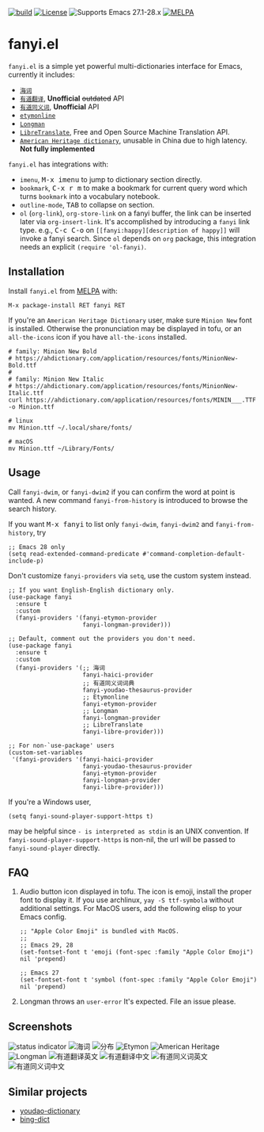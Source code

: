 [![build](https://github.com/condy0919/fanyi.el/actions/workflows/build.yml/badge.svg)](https://github.com/condy0919/fanyi.el/actions/workflows/build.yml)
[![License](http://img.shields.io/:license-gpl3-blue.svg)](LICENSE)
![Supports Emacs 27.1-28.x](https://img.shields.io/badge/Supports-Emacs_27.1_--_28.x-blueviolet.svg?style=flat-square&logo=GNU%20Emacs&logoColor=white)
[![MELPA](https://melpa.org/packages/fanyi-badge.svg)](https://melpa.org/#/fanyi)

# fanyi.el

`fanyi.el` is a simple yet powerful multi-dictionaries interface for Emacs, currently it includes:

- [`海词`](https://dict.cn/)
- [`有道翻译`](https://fanyi.youdao.com/translate?doctype=json&type=), **Unofficial** ~~outdated~~ API
- [`有道同义词`](https://dict.youdao.com/suggest?q=accumulate&doctype=json), **Unofficial** API
- [`etymonline`](https://www.etymonline.com/)
- [`Longman`](https://www.ldoceonline.com/)
- [`LibreTranslate`](https://libretranslate.com/), Free and Open Source Machine Translation API.
- [`American Heritage dictionary`](https://ahdictionary.com/), unusable in China due to high latency. **Not fully implemented**

`fanyi.el` has integrations with:

- `imenu`, <kbd>M-x imenu</kbd> to jump to dictionary section directly.
- `bookmark`, <kbd>C-x r m</kbd> to make a bookmark for current query word which turns `bookmark` into a vocabulary notebook.
- `outline-mode`, <kbd>TAB</kbd> to collapse on section.
- `ol` (`org-link`), `org-store-link` on a fanyi buffer, the link can be inserted later via `org-insert-link`. It's accomplished by introducing a `fanyi` link type.
  e.g., <kbd>C-c C-o</kbd> on `[[fanyi:happy][description of happy]]` will invoke a fanyi search.
  Since `ol` depends on `org` package, this integration needs an explicit `(require 'ol-fanyi)`.

## Installation

Install `fanyi.el` from [MELPA](https://melpa.org) with:

```
M-x package-install RET fanyi RET
```

If you're an `American Heritage Dictionary` user, make sure `Minion New` font is
installed. Otherwise the pronunciation may be displayed in tofu, or an
`all-the-icons` icon if you have `all-the-icons` installed.

``` shell
# family: Minion New Bold
# https://ahdictionary.com/application/resources/fonts/MinionNew-Bold.ttf
#
# family: Minion New Italic
# https://ahdictionary.com/application/resources/fonts/MinionNew-Italic.ttf
curl https://ahdictionary.com/application/resources/fonts/MININ___.TTF -o Minion.ttf

# linux
mv Minion.ttf ~/.local/share/fonts/

# macOS
mv Minion.ttf ~/Library/Fonts/
```

## Usage

Call `fanyi-dwim`, or `fanyi-dwim2` if you can confirm the word at point is
wanted. A new command `fanyi-from-history` is introduced to browse the search
history.

If you want <kbd>M-x fanyi</kbd> to list only `fanyi-dwim`, `fanyi-dwim2` and
`fanyi-from-history`, try

``` emacs-lisp
;; Emacs 28 only
(setq read-extended-command-predicate #'command-completion-default-include-p)
```

Don't customize `fanyi-providers` via `setq`, use the custom system instead.

``` emacs-lisp
;; If you want English-English dictionary only.
(use-package fanyi
  :ensure t
  :custom
  (fanyi-providers '(fanyi-etymon-provider
                     fanyi-longman-provider)))

;; Default, comment out the providers you don't need.
(use-package fanyi
  :ensure t
  :custom
  (fanyi-providers '(;; 海词
                     fanyi-haici-provider
                     ;; 有道同义词词典
                     fanyi-youdao-thesaurus-provider
                     ;; Etymonline
                     fanyi-etymon-provider
                     ;; Longman
                     fanyi-longman-provider
                     ;; LibreTranslate
                     fanyi-libre-provider)))

;; For non-`use-package' users
(custom-set-variables
 '(fanyi-providers '(fanyi-haici-provider
                     fanyi-youdao-thesaurus-provider
                     fanyi-etymon-provider
                     fanyi-longman-provider
                     fanyi-libre-provider)))
```

If you're a Windows user,

``` emacs-lisp
(setq fanyi-sound-player-support-https t)
```

may be helpful since `- is interpreted as stdin` is an UNIX convention. If
`fanyi-sound-player-support-https` is non-nil, the url will be passed to
`fanyi-sound-player` directly.

## FAQ

1. Audio button icon displayed in tofu.
   The icon is emoji, install the proper font to display it. If you use archlinux, `yay -S ttf-symbola` without additional settings. For MacOS users, add the following elisp to your Emacs config.
   ```elisp
   ;; "Apple Color Emoji" is bundled with MacOS.
   ;;
   ;; Emacs 29, 28
   (set-fontset-font t 'emoji (font-spec :family "Apple Color Emoji") nil 'prepend)

   ;; Emacs 27
   (set-fontset-font t 'symbol (font-spec :family "Apple Color Emoji") nil 'prepend)
   ```

2. Longman throws an `user-error`
   It's expected. File an issue please.

## Screenshots

![status indicator](https://user-images.githubusercontent.com/4024656/136776219-0ffd6d27-ce36-48ca-979c-87f163cd79fc.png)
![海词](https://user-images.githubusercontent.com/4024656/128582690-2af2bb4a-46aa-4241-bdc0-6a5bb5e2db38.png)
![分布](https://user-images.githubusercontent.com/4024656/128582703-3e62cd17-a778-4982-9872-98e8697e333e.png)
![Etymon](https://user-images.githubusercontent.com/4024656/128583142-dfd26d67-45c5-482a-9268-d7482dbe65f3.png)
![American Heritage](https://user-images.githubusercontent.com/4024656/129494115-02b1e344-4eb3-43ac-8ccc-08d75a3aeecd.png)
![Longman](https://user-images.githubusercontent.com/4024656/131615163-7b52a0eb-77a4-481f-b093-8f9c7fa91216.png)
![有道翻译英文](https://user-images.githubusercontent.com/4024656/137604778-f0b632b7-d585-4d96-b169-5e8386cf1056.png)
![有道翻译中文](https://user-images.githubusercontent.com/4024656/137604796-7fca0be0-2904-4139-947f-699bfdf136f7.png)
![有道同义词英文](https://user-images.githubusercontent.com/4024656/132447780-1bbd9a6e-805e-4a4c-9e0a-03f499864c6f.png)
![有道同义词中文](https://user-images.githubusercontent.com/4024656/132447809-af3785bd-fe6d-4e52-a107-71c89fb8a26b.png)

## Similar projects

- [youdao-dictionary](https://github.com/xuchunyang/youdao-dictionary.el)
- [bing-dict](https://github.com/cute-jumper/bing-dict.el)
